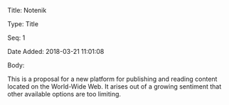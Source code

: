 Title:  Notenik

Type:   Title

Seq:    1

Date Added: 2018-03-21 11:01:08

Body:   
 
This is a proposal for a new platform for publishing and reading content located on the World-Wide Web. It arises out of a growing sentiment that other available options are too limiting. 


